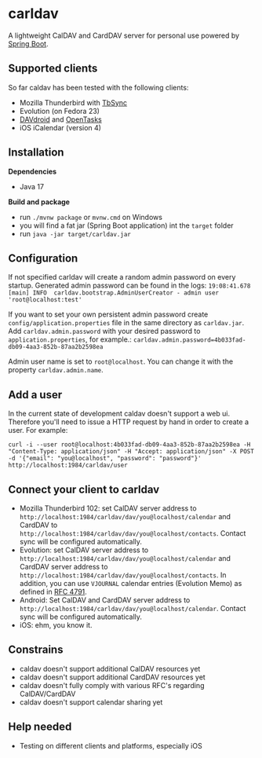 carldav 
=======

A lightweight CalDAV and CardDAV server for personal use powered by [Spring Boot](http://projects.spring.io/spring-boot/).

Supported clients
-----------------

So far caldav has been tested with the following clients:
- Mozilla Thunderbird with [TbSync](https://github.com/jobisoft/TbSync)
- Evolution (on Fedora 23)
- [DAVdroid](https://play.google.com/store/apps/details?id=at.bitfire.davdroid) and [OpenTasks](https://play.google.com/store/apps/details?id=org.dmfs.tasks)
- iOS iCalendar (version 4)

Installation
------------

**Dependencies**

- Java 17

**Build and package**

- run `./mvnw package` or `mvnw.cmd` on Windows
- you will find a fat jar (Spring Boot application) int the `target` folder
- run `java -jar target/carldav.jar`

Configuration
-------------

If not specified carldav will create a random admin password on every startup. Generated admin password can be found in the logs:
`19:08:41.678 [main] INFO  carldav.bootstrap.AdminUserCreator - admin user 'root@localhost:test'`

If you want to set your own persistent admin password create `config/application.properties` file in the same directory as `carldav.jar`.
Add `carldav.admin.password` with your desired password to `application.properties`, for example.: `carldav.admin.password=4b033fad-db09-4aa3-852b-87aa2b2598ea`

Admin user name is set to `root@localhost`. You can change it with the property `carldav.admin.name`.

Add a user
----------

In the current state of development caldav doesn't support a web ui. Therefore you'll need to issue a HTTP request by hand in order to create a user. For example:

`curl -i --user root@localhost:4b033fad-db09-4aa3-852b-87aa2b2598ea -H "Content-Type: application/json" -H "Accept: application/json" -X POST -d '{"email": "you@localhost", "password": "password"}' http://localhost:1984/carldav/user`

Connect your client to carldav
------------------------------

- Mozilla Thunderbird 102: set CalDAV server address to `http://localhost:1984/carldav/dav/you@localhost/calendar` and CardDAV to `http://localhost:1984/carldav/dav/you@localhost/contacts`. Contact sync will be configured automatically.
- Evolution: set CalDAV server address to `http://localhost:1984/carldav/dav/you@localhost/calendar` and CardDAV server address to `http://localhost:1984/carldav/dav/you@localhost/contacts`. In addition, you can use `VJOURNAL` calendar entries (Evolution Memo) as defined in [RFC 4791](https://tools.ietf.org/html/rfc4791).
- Android: Set CalDAV and CardDAV server address to `http://localhost:1984/carldav/dav/you@localhost/calendar`. Contact sync will be configured automatically.
- iOS: ehm, you know it.

Constrains
----------

- caldav doesn't support additional CalDAV resources yet
- caldav doesn't support additional CardDAV resources yet
- caldav doesn't fully comply with various RFC's regarding CalDAV/CardDAV                                       
- caldav doesn't support calendar sharing yet


Help needed
-----------

- Testing on different clients and platforms, especially iOS
